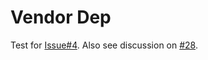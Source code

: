 # Vendor Dep

Test for [Issue#4](https://github.com/jpparker/gomock/issues/4).
Also see discussion on [#28](https://github.com/jpparker/gomock/pull/28).
